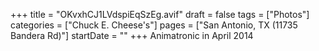 +++
title = "OKvxhCJ1LVdspiEqSzEg.avif"
draft = false
tags = ["Photos"]
categories = ["Chuck E. Cheese's"]
pages = ["San Antonio, TX (11735 Bandera Rd)"]
startDate = ""
+++
Animatronic in April 2014
